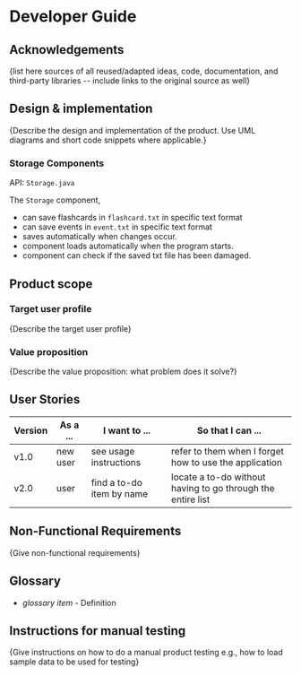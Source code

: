 # Developer Guide

## Acknowledgements

{list here sources of all reused/adapted ideas, code, documentation, and third-party libraries -- include links to the original source as well}

## Design & implementation

{Describe the design and implementation of the product. Use UML diagrams and short code snippets where applicable.}

### Storage Components

API: `Storage.java`

The `Storage` component,
* can save flashcards in `flashcard.txt` in specific text format
* can save events in `event.txt` in specific text format
* saves automatically when changes occur.
* component loads automatically when the program starts.  
* component can check if the saved txt file has been damaged.
  

## Product scope
### Target user profile

{Describe the target user profile}

### Value proposition

{Describe the value proposition: what problem does it solve?}



## User Stories

|Version| As a ... | I want to ... | So that I can ...|
|--------|----------|---------------|------------------|
|v1.0|new user|see usage instructions|refer to them when I forget how to use the application|
|v2.0|user|find a to-do item by name|locate a to-do without having to go through the entire list|

## Non-Functional Requirements

{Give non-functional requirements}

## Glossary

* *glossary item* - Definition

## Instructions for manual testing

{Give instructions on how to do a manual product testing e.g., how to load sample data to be used for testing}
